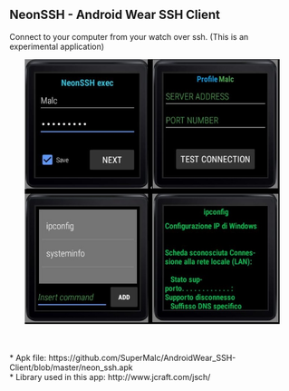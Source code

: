 ## NeonSSH - Android Wear SSH Client
Connect to your computer from your watch over ssh.
(This is an experimental application)
<p align="center">
  <img src="https://github.com/SuperMalc/AndroidWear_SSH-Client/blob/master/picture.jpg" width="450" title="InstaBackupBot">
</p>
<br />
<br />
* Apk file: https://github.com/SuperMalc/AndroidWear_SSH-Client/blob/master/neon_ssh.apk
<br />
* Library used in this app: http://www.jcraft.com/jsch/

